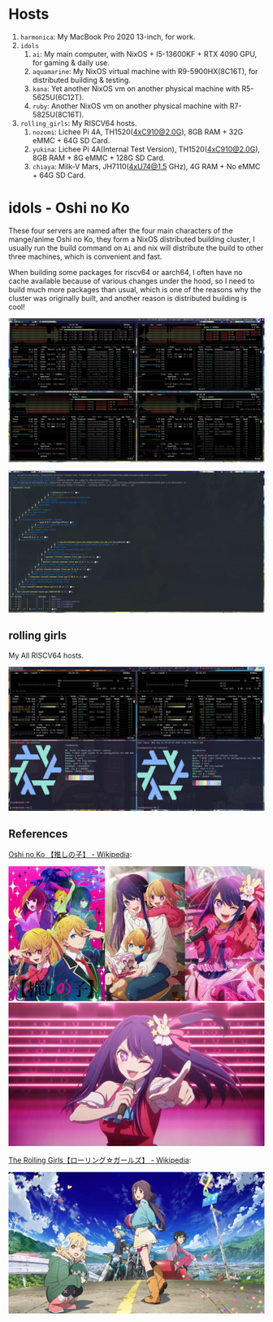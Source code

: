 # Hosts

1. `harmonica`: My MacBook Pro 2020 13-inch, for work.
2. `idols`
   1. `ai`: My main computer, with NixOS + I5-13600KF + RTX 4090 GPU, for gaming & daily use.
   2. `aquamarine`: My NixOS virtual machine with R9-5900HX(8C16T), for distributed building & testing.
   3. `kana`: Yet another NixOS vm on another physical machine with R5-5625U(6C12T).
   4. `ruby`: Another NixOS vm on another physical machine with R7-5825U(8C16T).
3. `rolling_girls`: My RISCV64 hosts.
   1. `nozomi`: Lichee Pi 4A, TH1520(4xC910@2.0G), 8GB RAM + 32G eMMC + 64G SD Card.
   2. `yukina`: Lichee Pi 4A(Internal Test Version), TH1520(4xC910@2.0G), 8GB RAM + 8G eMMC + 128G SD Card.
   3. `chiaya`: Milk-V Mars, JH7110(4xU74@1.5 GHz), 4G RAM + No eMMC + 64G SD Card.

# idols - Oshi no Ko

These four servers are named after the four main characters of the mange/anime Oshi no Ko, they form a NixOS distributed building cluster,
I usually run the build command on `Ai` and nix will distribute the build to other three machines, which is convenient and fast.

When building some packages for riscv64 or aarch64, I often have no cache available because of various changes under the hood, so I need to build much more packages than usual, which is one of the reasons why the cluster was originally built, and another reason is distributed building is cool!

![](/_img/nix-distributed-building.webp)

![](/_img/nix-distributed-building-log.webp)

## rolling girls

My All RISCV64 hosts.

![](/_img/nixos-riscv-cluster.webp)

## References

[Oshi no Ko 【推しの子】 - Wikipedia](https://en.wikipedia.org/wiki/Oshi_no_Ko):

![](/_img/idols-famaily.webp)
![](/_img/idols-ai.webp)

[The Rolling Girls【ローリング☆ガールズ】 - Wikipedia](https://en.wikipedia.org/wiki/The_Rolling_Girls):

![](/_img/rolling_girls.webp)

